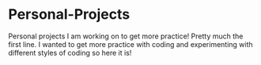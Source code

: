 # Personal-Projects
Personal projects I am working on to get more practice!
Pretty much the first line. I wanted to get more practice with coding and experimenting with different styles of coding so here
it is!
